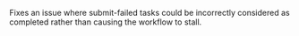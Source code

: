 Fixes an issue where submit-failed tasks could be incorrectly considered as completed rather than causing the workflow to stall.
